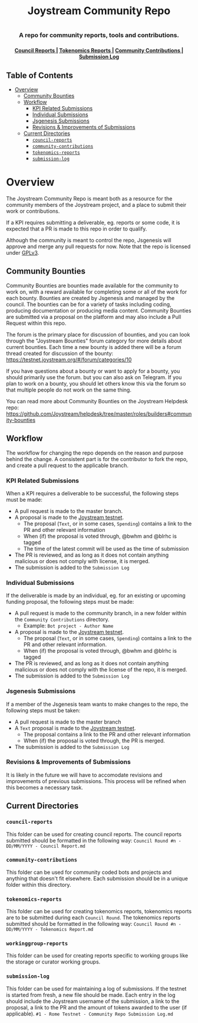 <div align="center">
  <h1>Joystream Community Repo<h1>
</div>
<div align="center">
  <h3>A repo for community reports, tools and contributions.<h3>
</div>

<div align="center">
  <h4>
    <a href="/council-reports">
    Council Reports
    </a>
    <span> | </span>
    <a href="/tokenomics-reports">
    Tokenomics Reports
    </a>
    <span> | </span>
    <a href="/community-contributions">
    Community Contributions
    </a>
        <span> | </span>
    <a href="/submission-log">
    Submission Log
    </a>
  </h4>
</div>

Table of Contents
--

<!-- TOC START min:1 max:3 link:true asterisk:false update:true -->
- [Overview](#overview)
  - [Community Bounties](#community-bounties)
  - [Workflow](#workflow)
    - [KPI Related Submissions](#kpi-related-submissions)
    - [Individual Submissions](#individual-submissions)
    - [Jsgenesis Submissions](#jsgenesis-submissions)
    - [Revisions & Improvements of Submissions](#revisions--improvements-of-submissions)
  - [Current Directories](#current-directories)
    - [`council-reports`](#council-reports)
    - [`community-contributions`](#community-contributions)
    - [`tokenomics-reports`](#tokenomics-reports)
    - [`submission-log`](#submission-log)
<!-- TOC END -->

# Overview

The Joystream Community Repo is meant both as a resource for the community members of the Joystream project, and a place to submit their work or contributions.

If a KPI requires submitting a deliverable, eg. reports or some code, it is expected that a PR is made to this repo in order to qualify.

Although the community is meant to control the repo, Jsgenesis will approve and merge any pull requests for now. Note that the repo is licensed under [GPLv3](/LICENSE).

## Community Bounties

Community Bounties are bounties made available for the community to work on, with a reward available for completing some or all of the work for each bounty. Bounties are created by Jsgenesis and managed by the council. The bounties can be for a variety of tasks including coding, producing documentation or producing media content. Community Bounties are submitted via a proposal on the platform and may also include a Pull Request within this repo.

The forum is the primary place for discussion of bounties, and you can look through the "Joystream Bounties" forum category for more details about current bounties. Each time a new bounty is added there will be a forum thread created for discussion of the bounty: https://testnet.joystream.org/#/forum/categories/10

If you have questions about a bounty or want to apply for a bounty, you should primarily use the forum. but you can also ask on Telegram. If you plan to work on a bounty, you should let others know this via the forum so that multiple people do not work on the same thing.

You can read more about Community Bounties on the Joystream Helpdesk repo: https://github.com/Joystream/helpdesk/tree/master/roles/builders#community-bounties

## Workflow

The workflow for changing the repo depends on the reason and purpose behind the change.
A consistent part is for the contributor to fork the repo, and create a pull request to the applicable branch.

### KPI Related Submissions
When a KPI requires a deliverable to be successful, the following steps must be made:
- A pull request is made to the master branch.
- A proposal is made to the [Joystream testnet](https://testnet.joystream.org/).
  - The proposal (`Text`, or in some cases, `Spending`) contains a link to the PR and other relevant information
  - When (if) the proposal is voted through, @bwhm and @blrhc is tagged
  - The time of the latest commit will be used as the time of submission
- The PR is reviewed, and as long as it does not contain anything malicious or does not comply with license, it is merged.
- The submission is added to the `Submission Log`

### Individual Submissions
If the deliverable is made by an individual, eg. for an existing or upcoming funding proposal, the following steps must be made:
- A pull request is made to the community branch, in a new folder within the `Community Contributions` directory.
  - Example: `Bot project - Author Name`
- A proposal is made to the [Joystream testnet](https://testnet.joystream.org/).
  - The proposal (`Text`, or in some cases, `Spending`) contains a link to the PR and other relevant information.
  - When (if) the proposal is voted through, @bwhm and @blrhc is tagged
- The PR is reviewed, and as long as it does not contain anything malicious or does not comply with the license of the repo, it is merged.
- The submission is added to the `Submission Log`

### Jsgenesis Submissions
If a member of the Jsgenesis team wants to make changes to the repo, the following steps must be taken:
- A pull request is made to the master branch
- A `Text` proposal is made to the [Joystream testnet](https://testnet.joystream.org/).
  - The proposal contains a link to the PR and other relevant information
  - When (if) the proposal is voted through, the PR is merged.
- The submission is added to the `Submission Log`

### Revisions & Improvements of Submissions
It is likely in the future we will have to accomodate revisions and improvements of previous submissions. This process will be refined when this becomes a necessary task.

## Current Directories
### `council-reports`
This folder can be used for creating council reports. The council reports submitted should be formatted in the following way:
`Council Round #n - DD/MM/YYYY - Council Report.md`
### `community-contributions`
This folder can be used for community coded bots and projects and anything that doesn't fit elsewhere. Each submission should be in a unique folder within this directory.
### `tokenomics-reports`
This folder can be used for creating tokenomics reports, tokenomics reports are to be submitted during each `Council Round`. The tokenomics reports submitted should be formatted in the following way:
`Council Round #n - DD/MM/YYYY - Tokenomics Report.md`
### `workinggroup-reports`
This folder can be used for creating reports specific to working groups like the storage or curator working groups.
### `submission-log`
This folder can be used for maintaining a log of submissions. If the testnet is started from fresh, a new file should be made.
Each entry in the log should include the Joystream username of the submission, a link to the proposal, a link to the PR and the amount of tokens awarded to the user (if applicable).
`#1 - Rome Testnet - Community Repo Submission Log.md`
